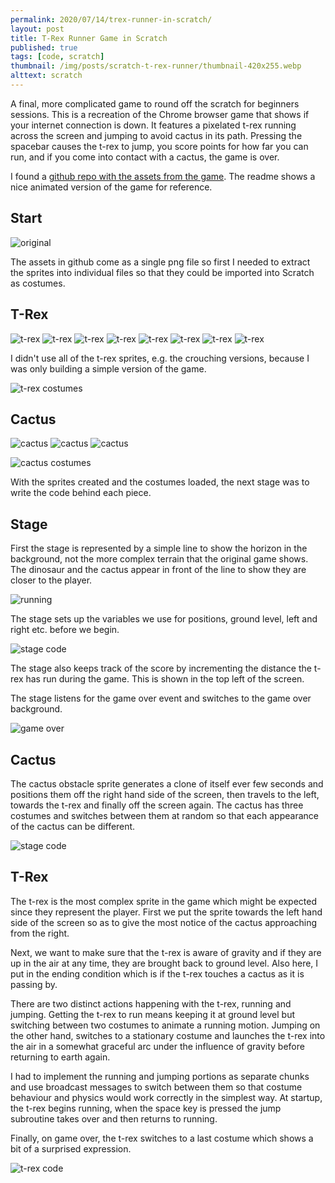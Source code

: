 ```yaml
---
permalink: 2020/07/14/trex-runner-in-scratch/
layout: post
title: T-Rex Runner Game in Scratch
published: true
tags: [code, scratch]
thumbnail: /img/posts/scratch-t-rex-runner/thumbnail-420x255.webp
alttext: scratch
---
```


A final, more complicated game to round off the scratch for beginners sessions. This is a recreation of the Chrome browser game 
that shows if your internet connection is down. It features a pixelated t-rex running across the screen and jumping to avoid 
cactus in its path. Pressing the spacebar causes the t-rex to jump, you score points for how far you can run, and if you come 
into contact with a cactus, the game is over.

I found a <a href="https://github.com/wayou/t-rex-runner">github repo with the assets from the game</a>. The readme shows a nice 
animated version of the game for reference.

## Start 

![original](/img/posts/scratch-t-rex-runner/200-offline-sprite.webp)

The assets in github come as a single png file so first I needed to extract the sprites into individual files so that they could be 
imported into Scratch as costumes. 

## T-Rex

![t-rex](/img/posts/scratch-t-rex-runner/trex1.webp)
![t-rex](/img/posts/scratch-t-rex-runner/trex2.webp)
![t-rex](/img/posts/scratch-t-rex-runner/trex3.webp)
![t-rex](/img/posts/scratch-t-rex-runner/trex4.webp)
![t-rex](/img/posts/scratch-t-rex-runner/trex5.webp)
![t-rex](/img/posts/scratch-t-rex-runner/trex6.webp)
![t-rex](/img/posts/scratch-t-rex-runner/trex7.webp)
![t-rex](/img/posts/scratch-t-rex-runner/trex8.webp)

I didn't use all of the t-rex sprites, e.g. the crouching versions, because I was only building a simple version of the game. 

![t-rex costumes](/img/posts/scratch-t-rex-runner/t-rex-costumes.webp)

## Cactus

![cactus](/img/posts/scratch-t-rex-runner/cactus1.webp)
![cactus](/img/posts/scratch-t-rex-runner/cactus2.webp)
![cactus](/img/posts/scratch-t-rex-runner/cactus3.webp)

![cactus costumes](/img/posts/scratch-t-rex-runner/cactus-costumes.webp)


With the sprites created and the costumes loaded, the next stage was to write the code behind each piece. 

## Stage

First the stage is represented by a simple line to show the horizon in the background, not the more complex 
terrain that the original game shows. The dinosaur and the cactus appear in front of the line to show they are 
closer to the player. 

![running](/img/posts/scratch-t-rex-runner/running.webp)

The stage sets up the variables we use for positions, ground level, left and right etc. before we begin. 

![stage code](/img/posts/scratch-t-rex-runner/stage-code.webp)

The stage also keeps track of the score by incrementing the distance the t-rex has run during the game. This is 
shown in the top left of the screen. 

The stage listens for the game over event and switches to the game over background.

![game over](/img/posts/scratch-t-rex-runner/game-over.webp)


## Cactus 

The cactus obstacle sprite generates a clone of itself ever few seconds and positions them off the right hand side of 
the screen, then travels to the left, towards the t-rex and finally off the screen again. The cactus has 
three costumes and switches between them at random so that each appearance of the cactus can be different. 

![stage code](/img/posts/scratch-t-rex-runner/cactus-code.webp)


## T-Rex

The t-rex is the most complex sprite in the game which might be expected since they represent the player. First we put the 
sprite towards the left hand side of the screen so as to give the most notice of the cactus approaching from the right. 

Next, we want to make sure that the t-rex is aware of gravity and if they are up in the air at any time, they are brought back 
to ground level. Also here, I put in the ending condition which is if the t-rex touches a cactus as it is passing by. 

There are two distinct actions happening with the t-rex, running and jumping. Getting the t-rex to run means keeping it at ground level 
but switching between two costumes to animate a running motion. Jumping on the other hand, switches to a stationary costume and 
launches the t-rex into the air in a somewhat graceful arc under the influence of gravity before returning to earth again. 

I had to implement the running and jumping portions as separate chunks and use broadcast messages to switch between them so that 
costume behaviour and physics would work correctly in the simplest way. At startup, the t-rex begins running, when the space key is pressed
the jump subroutine takes over and then returns to running.

Finally, on game over, the t-rex switches to a last costume which shows a bit of a surprised expression. 

![t-rex code](/img/posts/scratch-t-rex-runner/t-rex-code.webp)
